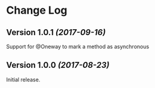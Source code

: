 Change Log
==========


Version 1.0.1 *(2017-09-16)*
----------------------------

Support for @Oneway to mark a method as asynchronous


Version 1.0.0 *(2017-08-23)*
----------------------------

Initial release.

